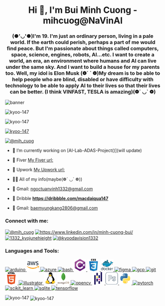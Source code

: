 <h1 align="center">Hi 👋, I'm Bui Minh Cuong - mihcuog@NaVinAI</h1>
<h3 align="center">(●'◡'●)I'm 19. I'm just an ordinary person, living in a pale world. If the earth could perish, perhaps a part of me would find peace. But I'm passionate about things called computers, space, science, engines, robots, AI...etc. I want to create a world, an era, an environment where humans and AI can live under the same sky. And I want to build a house for my parents too. Well, my idol is Elon Musk (❁´ ` ❁)My dream is to be able to help people who are blind, disabled or have difficulty with technology to be able to apply AI to their lives so that their lives can be better. (I think VINFAST, TESLA is amazing)(❁´ ◡` ❁)</h3>
<!-- <img alt="banner" style="width:100vw" src="https://media0.giphy.com/media/0ZWzpdd0wUhhGZ7gqe/giphy.gif?cid=ecf05e47bgm4vsq4x53qo5bo399fexjaboes9tb70rm2c3hb&ep=v1_gifs_related&rid=giphy.gif&ct=g"> -->
 <!-- <img alt="banner" style="width:100vw" src="https://i.pinimg.com/originals/09/c6/29/09c62903beeba336dc9da76eb5c9a107.gif">  -->

 <img alt="banner" style="width:100vw" src="https://i.pinimg.com/originals/08/05/3f/08053f69eb1664dfe45d3b08257543b4.gif">

  <!-- <img alt="banner" style="width:100vw" src="https://i.pinimg.com/originals/29/3e/e2/293ee2e9c3d5697154aba7dbb255e64d.gif"> -->

<p align="left"> <img src="https://komarev.com/ghpvc/?username=kyoo-147&label=Profile%20views&color=0e75b6&style=flat" alt="kyoo-147" /> </p>

<p align="left"> <img src="https://komarev.com/ghpvc/?username=kyoo-147&label=Users%20&color=0e75b6&style=flat" alt="kyoo-147" /> </p>


<p align="left"> <a href="https://github.com/ryo-ma/github-profile-trophy"><img src="https://github-profile-trophy.vercel.app/?username=kyoo-147" alt="kyoo-147" /></a> </p>

<p align="left"> <a href="https://twitter.com/@mih_cuog" target="blank"><img src="https://img.shields.io/twitter/follow/@mih_cuog?logo=twitter&style=for-the-badge" alt="@mih_cuog" /></a> </p>

- 🔭 I’m currently working on [AI-Lab-ADAS-Project()](will update)

- 🤝 Fiver [My Fiver url:](https://www.fiverr.com/macdaiqua147?up_rollout=true)

- 🤝 Upwork [My Upwork url:](https://www.upwork.com/freelancers/~011ca77d21dc10889d)

- 👨‍💻 All of my info(maybe(❁´ ◡` ❁))

- 📝 Gmail: [ngoctuanvinh1332@gmail.com](ngoctuanvinh1332@gmail.com)

- 👯 Dribble **https://dribbble.com/macdaiqua147**

- 📝 Gmail: [baemyungkang2806@gmail.com](baemyungkang2806@gmail.com)

<h3 align="left">Connect with me:</h3>
<p align="left">
<a href="https://twitter.com/@mih_cuog" target="blank"><img align="center" src="https://raw.githubusercontent.com/rahuldkjain/github-profile-readme-generator/master/src/images/icons/Social/twitter.svg" alt="@mih_cuog" height="30" width="40" /></a>
<a href="https://linkedin.com/in/https://www.linkedin.com/in/minh-cuong-bui/" target="blank"><img align="center" src="https://raw.githubusercontent.com/rahuldkjain/github-profile-readme-generator/master/src/images/icons/Social/linked-in-alt.svg" alt="https://www.linkedin.com/in/minh-cuong-bui/" height="30" width="40" /></a>
<a href="https://instagram.com/1332_kyojunehieight" target="blank"><img align="center" src="https://raw.githubusercontent.com/rahuldkjain/github-profile-readme-generator/master/src/images/icons/Social/instagram.svg" alt="1332_kyojunehieight" height="30" width="40" /></a>
<a href="https://www.youtube.com/c/@kyoodavision1332" target="blank"><img align="center" src="https://raw.githubusercontent.com/rahuldkjain/github-profile-readme-generator/master/src/images/icons/Social/youtube.svg" alt="@kyoodavision1332" height="30" width="40" /></a>
</p>

<h3 align="left">Languages and Tools:</h3>
<p align="left"> <a href="https://www.arduino.cc/" target="_blank" rel="noreferrer"> <img src="https://cdn.worldvectorlogo.com/logos/arduino-1.svg" alt="arduino" width="40" height="40"/> </a> <a href="https://aws.amazon.com" target="_blank" rel="noreferrer"> <img src="https://raw.githubusercontent.com/devicons/devicon/master/icons/amazonwebservices/amazonwebservices-original-wordmark.svg" alt="aws" width="40" height="40"/> </a> <a href="https://azure.microsoft.com/en-in/" target="_blank" rel="noreferrer"> <img src="https://www.vectorlogo.zone/logos/microsoft_azure/microsoft_azure-icon.svg" alt="azure" width="40" height="40"/> </a> <a href="https://www.gnu.org/software/bash/" target="_blank" rel="noreferrer"> <img src="https://www.vectorlogo.zone/logos/gnu_bash/gnu_bash-icon.svg" alt="bash" width="40" height="40"/> </a> <a href="https://www.w3schools.com/cs/" target="_blank" rel="noreferrer"> <img src="https://raw.githubusercontent.com/devicons/devicon/master/icons/csharp/csharp-original.svg" alt="csharp" width="40" height="40"/> </a> <a href="https://www.w3schools.com/css/" target="_blank" rel="noreferrer"> <img src="https://raw.githubusercontent.com/devicons/devicon/master/icons/css3/css3-original-wordmark.svg" alt="css3" width="40" height="40"/> </a> <a href="https://www.docker.com/" target="_blank" rel="noreferrer"> <img src="https://raw.githubusercontent.com/devicons/devicon/master/icons/docker/docker-original-wordmark.svg" alt="docker" width="40" height="40"/> </a> <a href="https://www.figma.com/" target="_blank" rel="noreferrer"> <img src="https://www.vectorlogo.zone/logos/figma/figma-icon.svg" alt="figma" width="40" height="40"/> </a> <a href="https://cloud.google.com" target="_blank" rel="noreferrer"> <img src="https://www.vectorlogo.zone/logos/google_cloud/google_cloud-icon.svg" alt="gcp" width="40" height="40"/> </a> <a href="https://git-scm.com/" target="_blank" rel="noreferrer"> <img src="https://www.vectorlogo.zone/logos/git-scm/git-scm-icon.svg" alt="git" width="40" height="40"/> </a> <a href="https://www.w3.org/html/" target="_blank" rel="noreferrer"> <img src="https://raw.githubusercontent.com/devicons/devicon/master/icons/html5/html5-original-wordmark.svg" alt="html5" width="40" height="40"/> </a> <a href="https://www.adobe.com/in/products/illustrator.html" target="_blank" rel="noreferrer"> <img src="https://www.vectorlogo.zone/logos/adobe_illustrator/adobe_illustrator-icon.svg" alt="illustrator" width="40" height="40"/> </a> <a href="https://www.linux.org/" target="_blank" rel="noreferrer"> <img src="https://raw.githubusercontent.com/devicons/devicon/master/icons/linux/linux-original.svg" alt="linux" width="40" height="40"/> </a> <a href="https://www.mongodb.com/" target="_blank" rel="noreferrer"> <img src="https://raw.githubusercontent.com/devicons/devicon/master/icons/mongodb/mongodb-original-wordmark.svg" alt="mongodb" width="40" height="40"/> </a> <a href="https://opencv.org/" target="_blank" rel="noreferrer"> <img src="https://www.vectorlogo.zone/logos/opencv/opencv-icon.svg" alt="opencv" width="40" height="40"/> </a> <a href="https://pandas.pydata.org/" target="_blank" rel="noreferrer"> <img src="https://raw.githubusercontent.com/devicons/devicon/2ae2a900d2f041da66e950e4d48052658d850630/icons/pandas/pandas-original.svg" alt="pandas" width="40" height="40"/> </a> <a href="https://www.photoshop.com/en" target="_blank" rel="noreferrer"> <img src="https://raw.githubusercontent.com/devicons/devicon/master/icons/photoshop/photoshop-line.svg" alt="photoshop" width="40" height="40"/> </a> <a href="https://www.python.org" target="_blank" rel="noreferrer"> <img src="https://raw.githubusercontent.com/devicons/devicon/master/icons/python/python-original.svg" alt="python" width="40" height="40"/> </a> <a href="https://pytorch.org/" target="_blank" rel="noreferrer"> <img src="https://www.vectorlogo.zone/logos/pytorch/pytorch-icon.svg" alt="pytorch" width="40" height="40"/> </a> <a href="https://scikit-learn.org/" target="_blank" rel="noreferrer"> <img src="https://upload.wikimedia.org/wikipedia/commons/0/05/Scikit_learn_logo_small.svg" alt="scikit_learn" width="40" height="40"/> </a> <a href="https://www.sqlite.org/" target="_blank" rel="noreferrer"> <img src="https://www.vectorlogo.zone/logos/sqlite/sqlite-icon.svg" alt="sqlite" width="40" height="40"/> </a> <a href="https://www.tensorflow.org" target="_blank" rel="noreferrer"> <img src="https://www.vectorlogo.zone/logos/tensorflow/tensorflow-icon.svg" alt="tensorflow" width="40" height="40"/> </a> </p>

<p><img align="left" src="https://github-readme-stats.vercel.app/api/top-langs?username=kyoo-147&show_icons=true&locale=en&layout=compact" alt="kyoo-147" /></p>

<p>&nbsp;<img align="center" src="https://github-readme-stats.vercel.app/api?username=kyoo-147&show_icons=true&locale=en" alt="kyoo-147" /></p>

<!-- <p><img align="center" src="https://github-readme-streak-stats.herokuapp.com/?user=kyoo-147&" alt="kyoo-147" /></p>-->

